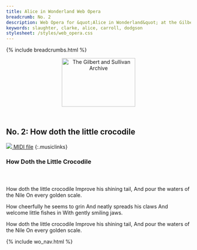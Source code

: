 ```yaml
---
title: Alice in Wonderland Web Opera
breadcrumb: No. 2
description: Web Opera for &quot;Alice in Wonderland&quot; at the Gilbert and Sullivan Archive
keywords: slaughter, clarke, alice, carroll, dodgson
stylesheet: /styles/web_opera.css
---
```


{% include breadcrumbs.html %}
<header>
    <a href="../../index.html"><img src="https://gsarchive.net/layout/images/logo3sm.jpg" alt="The Gilbert and Sullivan Archive" width="200" height="133" border="0"></a>
    <div class=titlecard style="background-color: #ffffcc; background-image: url(../graphics/title.gif)" title="Alice in Wonderland"></div>
</header>

## No. 2: How doth the little crocodile

[ ![](/layout/images/midi.gif) MIDI file](../midi/aiw02.mid)
{:.musiclinks}

### How Doth the Little Crocodile
#### &nbsp;
How doth the little crocodile
Improve his shining tail,
And pour the waters of the Nile
On every golden scale.

How cheerfully he seems to grin
And neatly spreads his claws
And welcome little fishes in
With gently smiling jaws.

How doth the little crocodile
Improve his shining tail,
And pour the waters of the Nile
On every golden scale.

{% include wo_nav.html %}
